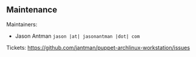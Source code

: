 ## Maintenance

Maintainers:
  - Jason Antman `jason |at| jasonantman |dot| com`

Tickets: https://github.com/jantman/puppet-archlinux-workstation/issues
